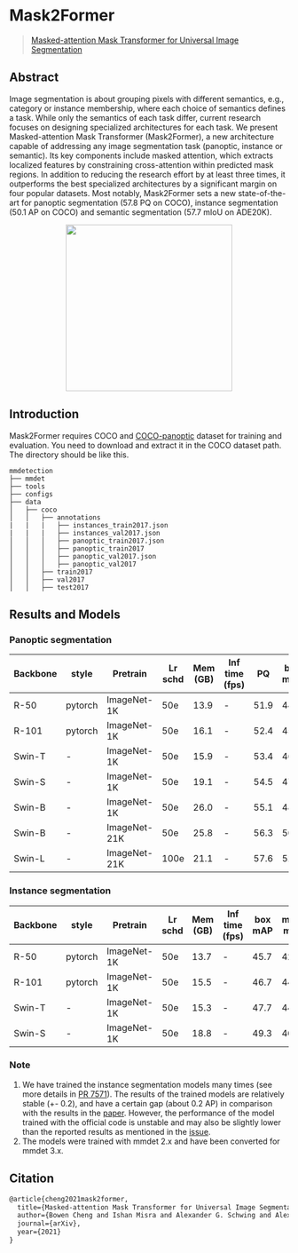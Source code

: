 # Mask2Former

> [Masked-attention Mask Transformer for Universal Image Segmentation](http://arxiv.org/abs/2112.01527)

<!-- [ALGORITHM] -->

## Abstract

Image segmentation is about grouping pixels with different semantics, e.g., category or instance membership, where each choice of semantics defines a task. While only the semantics of each task differ, current research focuses on designing specialized architectures for each task. We present Masked-attention Mask Transformer (Mask2Former), a new architecture capable of addressing any image segmentation task (panoptic, instance or semantic). Its key components include masked attention, which extracts localized features by constraining cross-attention within predicted mask regions. In addition to reducing the research effort by at least three times, it outperforms the best specialized architectures by a significant margin on four popular datasets. Most notably, Mask2Former sets a new state-of-the-art for panoptic segmentation (57.8 PQ on COCO), instance segmentation (50.1 AP on COCO) and semantic segmentation (57.7 mIoU on ADE20K).

<div align=center>
<img src="https://camo.githubusercontent.com/455d3116845b1d580b1f8a8542334b9752fdf39364deee2951cdd231524c7725/68747470733a2f2f626f77656e63303232312e6769746875622e696f2f696d616765732f6d61736b666f726d657276325f7465617365722e706e67" height="300"/>
</div>

## Introduction

Mask2Former requires COCO and [COCO-panoptic](http://images.cocodataset.org/annotations/panoptic_annotations_trainval2017.zip) dataset for training and evaluation. You need to download and extract it in the COCO dataset path.
The directory should be like this.

```none
mmdetection
├── mmdet
├── tools
├── configs
├── data
│   ├── coco
│   │   ├── annotations
|   |   |   ├── instances_train2017.json
|   |   |   ├── instances_val2017.json
│   │   │   ├── panoptic_train2017.json
│   │   │   ├── panoptic_train2017
│   │   │   ├── panoptic_val2017.json
│   │   │   ├── panoptic_val2017
│   │   ├── train2017
│   │   ├── val2017
│   │   ├── test2017
```

## Results and Models

### Panoptic segmentation

| Backbone | style   | Pretrain     | Lr schd | Mem (GB) | Inf time (fps) | PQ   | box mAP | mask mAP | Config                                                                          | Download                                                                                                                                                                                                                                                                                                                                                                                                                                                           |
| -------- | ------- | ------------ | ------- | -------- | -------------- | ---- | ------- | -------- | ------------------------------------------------------------------------------- | ------------------------------------------------------------------------------------------------------------------------------------------------------------------------------------------------------------------------------------------------------------------------------------------------------------------------------------------------------------------------------------------------------------------------------------------------------------------ |
| R-50     | pytorch | ImageNet-1K  | 50e     | 13.9     | -              | 51.9 | 44.8    | 41.9     | [config](./mask2former_r50_8xb2-lsj-50e_coco-panoptic.py)                       | [model](https://download.openmmlab.com/mmdetection/v3.0/mask2former/mask2former_r50_8xb2-lsj-50e_coco-panoptic/mask2former_r50_8xb2-lsj-50e_coco-panoptic_20230114_094547-7add5fa8.pth) \| [log](https://download.openmmlab.com/mmdetection/v3.0/mask2former/mask2former_r50_8xb2-lsj-50e_coco-panoptic/mask2former_r50_8xb2-lsj-50e_coco-panoptic_20230114_094547.log.json)                                                                                       |
| R-101    | pytorch | ImageNet-1K  | 50e     | 16.1     | -              | 52.4 | 45.3    | 42.4     | [config](./mask2former_r101_8xb2-lsj-50e_coco-panoptic.py)                      | [model](https://download.openmmlab.com/mmdetection/v3.0/mask2former/mask2former_r101_8xb2-lsj-50e_coco-panoptic/mask2former_r101_8xb2-lsj-50e_coco-panoptic_20220329_225104-c74d4d71.pth) \| [log](https://download.openmmlab.com/mmdetection/v2.0/mask2former/mask2former_r101_lsj_8x2_50e_coco-panoptic/mask2former_r101_lsj_8x2_50e_coco-panoptic_20220329_225104.log.json)                                                                                     |
| Swin-T   | -       | ImageNet-1K  | 50e     | 15.9     | -              | 53.4 | 46.3    | 43.4     | [config](./mask2former_swin-t-p4-w7-224_8xb2-lsj-50e_coco-panoptic.py)          | [model](https://download.openmmlab.com/mmdetection/v3.0/mask2former/mask2former_swin-t-p4-w7-224_8xb2-lsj-50e_coco-panoptic/mask2former_swin-t-p4-w7-224_8xb2-lsj-50e_coco-panoptic_20220326_224553-3ec9e0ae.pth) \| [log](https://download.openmmlab.com/mmdetection/v2.0/mask2former/mask2former_swin-t-p4-w7-224_lsj_8x2_50e_coco-panoptic/mask2former_swin-t-p4-w7-224_lsj_8x2_50e_coco-panoptic_20220326_224553.log.json)                                     |
| Swin-S   | -       | ImageNet-1K  | 50e     | 19.1     | -              | 54.5 | 47.8    | 44.5     | [config](./mask2former_swin-s-p4-w7-224_8xb2-lsj-50e_coco-panoptic.py)          | [model](https://download.openmmlab.com/mmdetection/v3.0/mask2former/mask2former_swin-s-p4-w7-224_8xb2-lsj-50e_coco-panoptic/mask2former_swin-s-p4-w7-224_8xb2-lsj-50e_coco-panoptic_20220329_225200-4a16ded7.pth) \| [log](https://download.openmmlab.com/mmdetection/v2.0/mask2former/mask2former_swin-s-p4-w7-224_lsj_8x2_50e_coco-panoptic/mask2former_swin-s-p4-w7-224_lsj_8x2_50e_coco-panoptic_20220329_225200.log.json)                                     |
| Swin-B   | -       | ImageNet-1K  | 50e     | 26.0     | -              | 55.1 | 48.2    | 44.9     | [config](./mask2former_swin-b-p4-w12-384_8xb2-lsj-50e_coco-panoptic.py)         | [model](https://download.openmmlab.com/mmdetection/v3.0/mask2former/mask2former_swin-b-p4-w12-384_8xb2-lsj-50e_coco-panoptic/mask2former_swin-b-p4-w12-384_8xb2-lsj-50e_coco-panoptic_20220331_002244-8a651d82.pth) \| [log](https://download.openmmlab.com/mmdetection/v2.0/mask2former/mask2former_swin-b-p4-w12-384_lsj_8x2_50e_coco-panoptic/mask2former_swin-b-p4-w12-384_lsj_8x2_50e_coco-panoptic_20220331_002244.log.json)                                 |
| Swin-B   | -       | ImageNet-21K | 50e     | 25.8     | -              | 56.3 | 50.0    | 46.3     | [config](./mask2former_swin-b-p4-w12-384-in21k_8xb2-lsj-50e_coco-panoptic.py)   | [model](https://download.openmmlab.com/mmdetection/v3.0/mask2former/mask2former_swin-b-p4-w12-384-in21k_8xb2-lsj-50e_coco-panoptic/mask2former_swin-b-p4-w12-384-in21k_8xb2-lsj-50e_coco-panoptic_20220329_230021-05ec7315.pth) \| [log](https://download.openmmlab.com/mmdetection/v2.0/mask2former/mask2former_swin-b-p4-w12-384-in21k_lsj_8x2_50e_coco-panoptic/mask2former_swin-b-p4-w12-384-in21k_lsj_8x2_50e_coco-panoptic_20220329_230021.log.json)         |
| Swin-L   | -       | ImageNet-21K | 100e    | 21.1     | -              | 57.6 | 52.2    | 48.5     | [config](./mask2former_swin-l-p4-w12-384-in21k_16xb1-lsj-100e_coco-panoptic.py) | [model](https://download.openmmlab.com/mmdetection/v3.0/mask2former/mask2former_swin-l-p4-w12-384-in21k_16xb1-lsj-100e_coco-panoptic/mask2former_swin-l-p4-w12-384-in21k_16xb1-lsj-100e_coco-panoptic_20220407_104949-82f8d28d.pth) \| [log](https://download.openmmlab.com/mmdetection/v2.0/mask2former/mask2former_swin-l-p4-w12-384-in21k_lsj_16x1_100e_coco-panoptic/mask2former_swin-l-p4-w12-384-in21k_lsj_16x1_100e_coco-panoptic_20220407_104949.log.json) |

### Instance segmentation

| Backbone | style   | Pretrain    | Lr schd | Mem (GB) | Inf time (fps) | box mAP | mask mAP | Config                                                        | Download                                                                                                                                                                                                                                                                                                                                                                                   |
| -------- | ------- | ----------- | ------- | -------- | -------------- | ------- | -------- | ------------------------------------------------------------- | ------------------------------------------------------------------------------------------------------------------------------------------------------------------------------------------------------------------------------------------------------------------------------------------------------------------------------------------------------------------------------------------ |
| R-50     | pytorch | ImageNet-1K | 50e     | 13.7     | -              | 45.7    | 42.9     | [config](./mask2former_r50_8xb2-lsj-50e_coco.py)              | [model](https://download.openmmlab.com/mmdetection/v3.0/mask2former/mask2former_r50_8xb2-lsj-50e_coco/mask2former_r50_8xb2-lsj-50e_coco_20220506_191028-41b088b6.pth) \| [log](https://download.openmmlab.com/mmdetection/v2.0/mask2former/mask2former_r50_lsj_8x2_50e_coco/mask2former_r50_lsj_8x2_50e_coco_20220506_191028.log.json)                                                     |
| R-101    | pytorch | ImageNet-1K | 50e     | 15.5     | -              | 46.7    | 44.0     | [config](./mask2former_r101_8xb2-lsj-50e_coco.py)             | [model](https://download.openmmlab.com/mmdetection/v3.0/mask2former/mask2former_r101_8xb2-lsj-50e_coco/mask2former_r101_8xb2-lsj-50e_coco_20220426_100250-ecf181e2.pth) \| [log](https://download.openmmlab.com/mmdetection/v2.0/mask2former/mask2former_r101_lsj_8x2_50e_coco/mask2former_r101_lsj_8x2_50e_coco_20220426_100250.log.json)                                                 |
| Swin-T   | -       | ImageNet-1K | 50e     | 15.3     | -              | 47.7    | 44.7     | [config](./mask2former_swin-t-p4-w7-224_8xb2-lsj-50e_coco.py) | [model](https://download.openmmlab.com/mmdetection/v3.0/mask2former/mask2former_swin-t-p4-w7-224_8xb2-lsj-50e_coco/mask2former_swin-t-p4-w7-224_8xb2-lsj-50e_coco_20220508_091649-01b0f990.pth) \| [log](https://download.openmmlab.com/mmdetection/v2.0/mask2former/mask2former_swin-t-p4-w7-224_lsj_8x2_50e_coco/mask2former_swin-t-p4-w7-224_lsj_8x2_50e_coco_20220508_091649.log.json) |
| Swin-S   | -       | ImageNet-1K | 50e     | 18.8     | -              | 49.3    | 46.1     | [config](./mask2former_swin-s-p4-w7-224_8xb2-lsj-50e_coco.py) | [model](https://download.openmmlab.com/mmdetection/v3.0/mask2former/mask2former_swin-s-p4-w7-224_8xb2-lsj-50e_coco/mask2former_swin-s-p4-w7-224_8xb2-lsj-50e_coco_20220504_001756-c9d0c4f2.pth) \| [log](https://download.openmmlab.com/mmdetection/v2.0/mask2former/mask2former_swin-s-p4-w7-224_lsj_8x2_50e_coco/mask2former_swin-s-p4-w7-224_lsj_8x2_50e_coco_20220504_001756.log.json) |

### Note

1. We have trained the instance segmentation models many times (see more details in [PR 7571](https://github.com/open-mmlab/mmdetection/pull/7571)). The results of the trained models are relatively stable (+- 0.2), and have a certain gap (about 0.2 AP) in comparison with the results in the [paper](http://arxiv.org/abs/2112.01527). However, the performance of the model trained with the official code is unstable and may also be slightly lower than the reported results as mentioned in the [issue](https://github.com/facebookresearch/Mask2Former/issues/46).
2. The models were trained with mmdet 2.x and have been converted for mmdet 3.x.

## Citation

```latex
@article{cheng2021mask2former,
  title={Masked-attention Mask Transformer for Universal Image Segmentation},
  author={Bowen Cheng and Ishan Misra and Alexander G. Schwing and Alexander Kirillov and Rohit Girdhar},
  journal={arXiv},
  year={2021}
}
```
